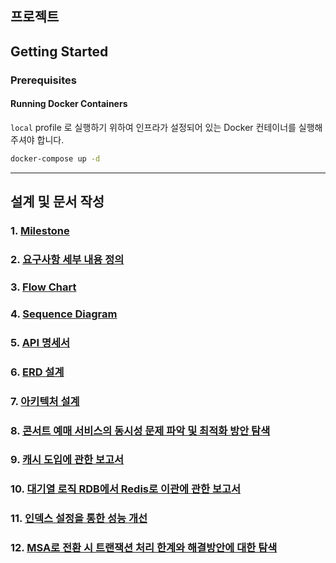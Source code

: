 ## 프로젝트

## Getting Started

### Prerequisites

#### Running Docker Containers

`local` profile 로 실행하기 위하여 인프라가 설정되어 있는 Docker 컨테이너를 실행해주셔야 합니다.

```bash
docker-compose up -d
```
---
## 설계 및 문서 작성

### 1. [Milestone](https://github.com/yangahh/concert-ticket-reservation/wiki/01.-Milestone)
### 2. [요구사항 세부 내용 정의](https://github.com/yangahh/concert-ticket-reservation/wiki/02.-%EC%9A%94%EA%B5%AC%EC%82%AC%ED%95%AD-%EC%84%B8%EB%B6%80-%EB%82%B4%EC%9A%A9-%EC%A0%95%EC%9D%98)
### 3. [Flow Chart](https://github.com/yangahh/concert-ticket-reservation/wiki/03.-UML-%E2%80%90-%ED%94%8C%EB%A1%9C%EC%9A%B0-%EC%B0%A8%ED%8A%B8)
### 4. [Sequence Diagram](https://github.com/yangahh/concert-ticket-reservation/wiki/04.-UML-%E2%80%90-%EC%8B%9C%ED%80%80%EC%8A%A4-%EB%8B%A4%EC%9D%B4%EC%96%B4%EA%B7%B8%EB%9E%A8)
### 5. [API 명세서](https://github.com/yangahh/concert-ticket-reservation/wiki/05.-API-%EB%AA%85%EC%84%B8%EC%84%9C)
### 6. [ERD 설계](https://github.com/yangahh/concert-ticket-reservation/wiki/06.-ERD-%EC%84%A4%EA%B3%84)
### 7. [아키텍처 설계](https://github.com/yangahh/concert-ticket-reservation/wiki/07.-%EC%95%84%ED%82%A4%ED%85%8D%EC%B3%90-%EA%B5%AC%EC%A1%B0-%EC%84%A4%EA%B3%84)
### 8. [콘서트 예매 서비스의 동시성 문제 파악 및 최적화 방안 탐색](https://github.com/yangahh/concert-ticket-reservation/wiki/08.-%EB%8F%99%EC%8B%9C%EC%84%B1-%EC%9D%B4%EC%8A%88%EC%97%90-%EB%8C%80%ED%95%9C-%EB%B6%84%EC%84%9D)
### 9. [캐시 도입에 관한 보고서](https://github.com/yangahh/concert-ticket-reservation/wiki/09.-%EC%BD%98%EC%84%9C%ED%8A%B8-%EC%98%88%EB%A7%A4-%EC%84%9C%EB%B9%84%EC%8A%A4%EC%97%90-%EC%BA%90%EC%8B%9C-%EB%8F%84%EC%9E%85)
### 10. [대기열 로직 RDB에서 Redis로 이관에 관한 보고서](https://github.com/yangahh/concert-ticket-reservation/wiki/10.-%EB%8C%80%EA%B8%B0%EC%97%B4-RDB%EC%97%90%EC%84%9C-Redis%EB%A1%9C-%EC%9D%B4%EA%B4%80)
### 11. [인덱스 설정을 통한 성능 개선](https://massive-turn-bcc.notion.site/19404128f95780b0a6cfcb23aad38ecb?pvs=4)
### 12. [MSA로 전환 시 트랜잭션 처리 한계와 해결방안에 대한 탐색](https://massive-turn-bcc.notion.site/MSA-19404128f95780f5bc03f2550ed81a8a?pvs=4)
